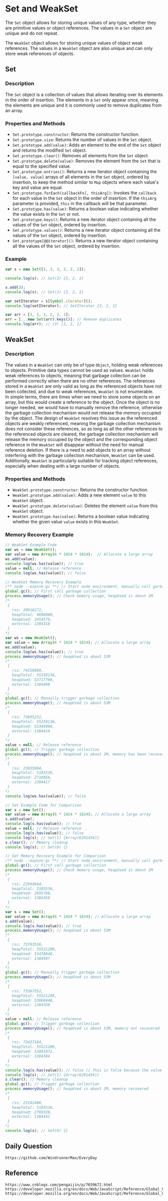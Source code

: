 # Set and WeakSet
The `Set` object allows for storing unique values of any type, whether they are primitive values or object references. The values in a `Set` object are unique and do not repeat.

The `WeakSet` object allows for storing unique values of object weak references. The values in a `WeakSet` object are also unique and can only store weak references of objects.

## Set
### Description
The `Set` object is a collection of values that allows iterating over its elements in the order of insertion. The elements in a `Set` only appear once, meaning the elements are unique and it is commonly used to remove duplicates from an array.

### Properties and Methods
* `Set.prototype.constructor`: Returns the constructor function.
* `Set.prototype.size`: Returns the number of values in the `Set` object.
* `Set.prototype.add(value)`: Adds an element to the end of the `Set` object and returns the modified `Set` object.
* `Set.prototype.clear()`: Removes all elements from the `Set` object.
* `Set.prototype.delete(value)`: Removes the element from the `Set` that is equal to the specified value.
* `Set.prototype.entries()`: Returns a new iterator object containing the `[value, value]` arrays of all elements in the `Set` object, ordered by insertion, to keep the method similar to `Map` objects where each value's key and value are equal.
* `Set.prototype.forEach(callbackFn[, thisArg])`: Invokes the `callback` for each value in the `Set` object in the order of insertion. If the `thisArg` parameter is provided, `this` in the callback will be that parameter.
* `Set.prototype.has(value)`: Returns a boolean value indicating whether the value exists in the `Set` or not.
* `Set.prototype.keys()`: Returns a new iterator object containing all the values of the `Set` object, ordered by insertion.
* `Set.prototype.values()`: Returns a new iterator object containing all the values of the `Set` object, ordered by insertion.
* `Set.prototype[@@iterator]()`: Returns a new iterator object containing all the values of the `Set` object, ordered by insertion.

### Example

```javascript
var s = new Set([3, 3, 3, 2, 2, 1]);

console.log(s); // Set(3) {3, 2, 1}

s.add(3);
console.log(s); // Set(3) {3, 2, 1}

var setIterator = s[Symbol.iterator]();
console.log(setIterator); // SetIterator {3, 2, 1}

var arr = [3, 3, 3, 2, 2, 1];
arr = [...new Set(arr).keys()]; // Remove duplicates
console.log(arr); // (3) [3, 2, 1]
```

## WeakSet

### Description
The values in a `WeakSet` can only be of type `Object`, holding weak references to objects. Primitive data types cannot be used as values. `WeakSet` holds weak references to objects, meaning that garbage collection can be performed correctly when there are no other references. The references stored in a `WeakSet` are only valid as long as the referenced objects have not been collected, and due to weak references, `WeakSet` is not enumerable.  
In simple terms, there are times when we need to store some objects on an array, but this would create a reference to the object. Once the object is no longer needed, we would have to manually remove the reference, otherwise the garbage collection mechanism would not release the memory occupied by the object. The design of `WeakSet` resolves this issue as the referenced objects are weakly referenced, meaning the garbage collection mechanism does not consider these references, so as long as all the other references to the referenced objects are cleared, the garbage collection mechanism will release the memory occupied by the object and the corresponding object reference in the `WeakSet` will disappear without the need for manual reference deletion. If there is a need to add objects to an array without interfering with the garbage collection mechanism, `WeakSet` can be used. Additionally, `WeakSet` is particularly suitable for tracking object references, especially when dealing with a large number of objects.

### Properties and Methods
* `WeakSet.prototype.constructor`: Returns the constructor function.
* `WeakSet.prototype.add(value)`:  Adds a new element `value` to this `WeakSet` object.
* `WeakSet.prototype.delete(value)`: Deletes the element `value` from this `WeakSet` object.
* `WeakSet.prototype.has(value)`: Returns a boolean value indicating whether the given value `value` exists in this `WeakSet`.

### Memory Recovery Example
```javascript
// WeakSet Example Code
var ws = new WeakSet();
var value = new Array(6 * 1024 * 1024);  // Allocate a large array
ws.add(value);
console.log(ws.has(value)); // true
value = null; // Release reference
console.log(ws.has(value)); // false
```
```javascript
// WeakSet Memory Recovery Example
/** node --expose-gc **/ // Start node environment, manually call garbage collection
global.gc(); // First call garbage collection
process.memoryUsage(); // Check memory usage, heapUsed is about 2M
/*
 {
   rss: 20918272,
   heapTotal: 4608000,
   heapUsed: 2454576,
   external: 1384318
 }
*/
var ws = new WeakSet();
var value = new Array(6 * 1024 * 1024); // Allocate a large array 
ws.add(value);
console.log(ws.has(value)); // true
process.memoryUsage(); // heapUsed is about 53M
/*
 {
   rss: 74158080,
   heapTotal: 55259136,
   heapUsed: 53717760,
   external: 1384490
 }
*/
global.gc(); // Manually trigger garbage collection
process.memoryUsage(); // heapUsed is about 53M
/*
 {
   rss: 73695232,
   heapTotal: 55259136,
   heapUsed: 53345008,
   external: 1384414
 }
*/
value = null; // Release reference
global.gc(); // Trigger garbage collection
process.memoryUsage(); // heapUsed is about 2M, memory has been recovered
/*
 {
   rss: 23035904,
   heapTotal: 5185536,
   heapUsed: 2716856,
   external: 1384417
 }
*/
console.log(ws.has(value)); // false
```
```javascript
// Set Example Code for Comparison
var s = new Set();
var value = new Array(6 * 1024 * 1024); // Allocate a large array
s.add(value);
console.log(s.has(value)); // true
value = null; // Release reference
console.log(s.has(value)); // false
console.log(s); // Set(1) {Array(6291456)}
s.clear(); // Memory cleanup
console.log(s); // Set(0) {}
```
```javascript
// Set Memory Recovery Example for Comparison
/** node --expose-gc **/ // Start node environment, manually call garbage collection
global.gc(); // First call garbage collection
process.memoryUsage(); // Check memory usage, heapUsed is about 2M
/*
 {
   rss: 22994944,
   heapTotal: 5185536,
   heapUsed: 2695768,
   external: 1384350
 }
*/
var s = new Set();
var value = new Array(6 * 1024 * 1024); // Allocate a large array 
s.add(value);
console.log(s.has(value)); // true
process.memoryUsage(); // heapUsed is about 53M
/*
 {
   rss: 73793536,
   heapTotal: 55521280,
   heapUsed: 53478848,
   external: 1384507
 }
*/
global.gc(); // Manually trigger garbage collection
process.memoryUsage(); // heapUsed is about 53M
/*
 {
   rss: 73367552,
   heapTotal: 55521280,
   heapUsed: 53068448,
   external: 1384350
 }
*/
value = null; // Release reference
global.gc(); // Trigger garbage collection
process.memoryUsage(); // heapUsed is about 53M, memory not recovered
/*
 {
   rss: 73437184,
   heapTotal: 55521280,
   heapUsed: 53091072,
   external: 1384384
 }
*/
console.log(s.has(value)); // false // This is false because the value has changed, but it still has a strong reference to the Array in this Set instance, and the memory hasn't been recovered
console.log(s); // Set(1) {Array(6291456)}
s.clear(); // Memory cleanup
global.gc(); // Trigger garbage collection
process.memoryUsage(); // heapUsed is about 2M, memory recovered
/*
 {
   rss: 23142400,
   heapTotal: 5185536,
   heapUsed: 2769320,
   external: 1384441
 }
*/
console.log(s); // Set(0) {}
```

## Daily Question

```
https://github.com/WindrunnerMax/EveryDay
```

## Reference

```
https://www.cnblogs.com/pengaijin/p/7659672.html
https://developer.mozilla.org/en/docs/Web/JavaScript/Reference/Global_Objects/Set
https://developer.mozilla.org/en/docs/Web/JavaScript/Reference/Global_Objects/WeakSet
```